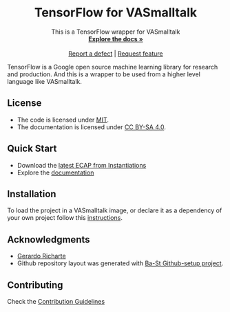 <p align="center">
 <h1 align="center">TensorFlow for VASmalltalk</h1>
  <p align="center">
    This is a TensorFlow wrapper for VASmalltalk
    <br>
    <a href="docs/"><strong>Explore the docs »</strong></a>
    <br>
    <br>
    <a href="https://github.com/vasmalltalk/tensorflow-vast/issues/new?labels=Type%3A+Defect">Report a defect</a>
    |
    <a href="https://github.com/vasmalltalk/tensorflow-vast/issues/new?labels=Type%3A+Feature">Request feature</a>
  </p>
</p>

TensorFlow is a Google open source machine learning library for research and production. And this is a wrapper to be used from a higher level language like VASmalltalk.

## License
- The code is licensed under [MIT](LICENSE).
- The documentation is licensed under [CC BY-SA 4.0](http://creativecommons.org/licenses/by-sa/4.0/).

## Quick Start

- Download the [latest ECAP from Instantiations](https://www.instantiations.com/ecap/)
- Explore the [documentation](docs/)


## Installation

To load the project in a VASmalltalk image, or declare it as a dependency of your own project follow this [instructions](docs/Installation.md).


## Acknowledgments

- [Gerardo Richarte](https://github.com/gerasdf)
- Github repository layout was generated with [Ba-St Github-setup project](https://github.com/ba-st/GitHub-setup).

## Contributing

Check the [Contribution Guidelines](CONTRIBUTING.md)

